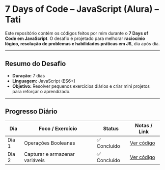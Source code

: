 # 7 Days of Code – JavaScript (Alura) – Tati

Este repositório contém os códigos feitos por mim durante o **7 Days of Code em JavaScript**.
O desafio é projetado para melhorar **raciocínio lógico, resolução de problemas e habilidades práticas em JS**, dia após dia.

---

## Resumo do Desafio

- **Duração:** 7 dias  
- **Linguagem:** JavaScript (ES6+)  
- **Objetivo:** Resolver pequenos exercícios diários e criar mini projetos para reforçar o aprendizado.

---

## Progresso Diário

| Dia | Foco / Exercício | Status | Notas / Link |
|-----|-----------------|--------|--------------|
| Dia 1 | Operações Booleanas | ✅ Concluído | [Ver código](Dia-1/dia-1.js) |
| Dia 2 | Capturar e armazenar variáveis | ✅ Concluído | [Ver código](Dia-2/dia-2.js) |


